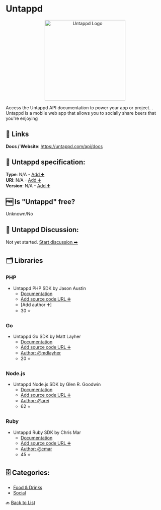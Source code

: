 # Untappd
<p align="center">
    <img width="256" src="https://raw.githubusercontent.com/apis-list/apis-list/main/apis/untappd/logo_256x256.png" alt="Untappd Logo"/>
</p>
Access the Untappd API documentation to power your app or project. . Untappd is a mobile web app that allows you to socially share beers that you're enjoying

##  🔗 Links
**Docs / Website**: https://untappd.com/api/docs

## 🧬 Untappd specification:
**Type**: N/A - [Add ➕](https://github.com/apis-list/apis-list/edit/main/apis-list.yaml)  
**URI**: N/A - [Add ➕](https://github.com/apis-list/apis-list/edit/main/apis-list.yaml)  
**Version**: N/A - [Add ➕](https://github.com/apis-list/apis-list/edit/main/apis-list.yaml)

## 🆓 Is "Untappd" free?
Unknown/No  

## 💬 Untappd Discussion:
Not yet started. [Start discussion ➡️](https://github.com/apis-list/apis-list/discussions/new)

## 🗂️ Libraries
### PHP
- Untappd PHP SDK by Jason Austin
    - [Documentation](https://github.com/PintLabs/Pintlabs_Service_Untappd)
    - [Add source code URL ➕]()
    - [Add author ➕]
    - 30 ⭐

### Go
- Untappd Go SDK by Matt Layher
    - [Documentation](https://github.com/mdlayher/untappd)
    - [Add source code URL ➕]()
    - [Author: @mdlayher](https://github.com/mdlayher)
    - 20 ⭐

### Node.js
- Untappd Node.js SDK by Glen R. Goodwin
    - [Documentation](https://github.com/arei/node-untappd)
    - [Add source code URL ➕]()
    - [Author: @arei](https://github.com/arei)
    - 62 ⭐

### Ruby
- Untappd Ruby SDK by Chris Mar
    - [Documentation](https://github.com/cmar/untappd)
    - [Add source code URL ➕]()
    - [Author: @cmar](https://github.com/cmar)
    - 45 ⭐


## 🗄️ Categories:
- [Food & Drinks](https://github.com/apis-list/apis-list#food--drinks-)
- [Social](https://github.com/apis-list/apis-list#social-)

🔙  [Back to List](https://github.com/apis-list/apis-list)
